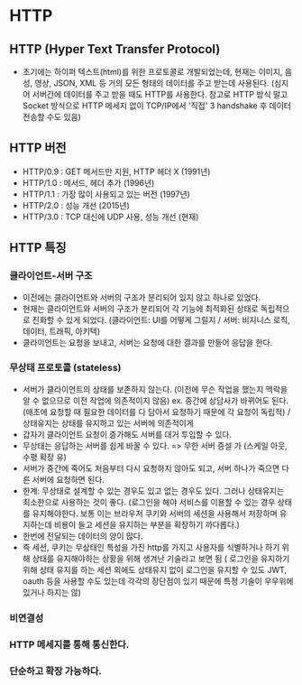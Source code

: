# HTTP

## HTTP (Hyper Text Transfer Protocol)

* 초기에는 하이퍼 텍스트(html)를 위한 프로토콜로 개발되었는데, 현재는 이미지, 음성, 영상, JSON, XML 등 거의 모든 형태의 데이터를 주고 받는데 사용된다. (심지어 서버간에 데이터를 주고 받을 때도 HTTP를 사용한다. 참고로 HTTP 방식 말고 Socket 방식으로 HTTP 메세지 없이 TCP/IP에서 '직접' 3 handshake 후 데이터 전송할 수도 있음)



## HTTP 버전

* HTTP/0.9 : GET 메서드만 지원, HTTP 헤더 X (1991년)&#x20;
* HTTP/1.0 : 메서드, 헤더 추가 (1996년)
* HTTP/1.1 : 가장 많이 사용되고 있는 버전 (1997년)&#x20;
* HTTP/2.0 : 성능 개선 (2015년)&#x20;
* HTTP/3.0 : TCP 대신에 UDP 사용, 성능 개선 (현재)





## HTTP 특징

### 클라이언트-서버 구조

* 이전에는 클라이언트와 서버의 구조가 분리되어 있지 않고 하나로 있었다.
* 현재는 클라이언트와 서버의 구조가 분리되어 각 기능에 최적화된 상태로 독립적으로 진화할 수 있게 되었다. (클라이언트:  UI를 어떻게 그릴지 / 서버: 비지니스 로직, 데이터, 트래픽, 아키텍)
* 클라이언트는 요청을 보내고, 서버는 요청에 대한 결과를 만들어 응답을 한다.



### 무상태 프로토콜 (stateless)

* 서버가 클라이언트의 상태를 보존하지 않는다. (이전에 무슨 작업을 했는지 맥락을 알 수 없으므로 이전 작업에 의존적이지 않음) ex. 중간에 상담사가 바뀌어도 된다. (애초에 요청할 때 필요한 데이터를 다 담아서 요청하기 때문에 각 요청이 독립적) / 상태유지는 상태를 유지하고 있는 서버에 의존적이게&#x20;
* 갑자기 클라이언트 요청이 증가해도 서버를 대거 투입할 수 있다.
* 무상태는 응답하는 서버를 쉽게 바꿀 수 있다. => 무한 서버 증설 가 (스케일 아웃, 수평 확장 유)
* 서버가 중간에 죽어도 처음부터 다시 요청하지 않아도 되고, 서버 하나가 죽으면 다른 서버에 요청하면 된다.&#x20;
* 한계: 무상태로 설계할 수 있는 경우도 있고 없는 경우도 있다. 그러나 상태유지는 최소한으로 사용하는 것이 좋다. (로그인을 해야 서비스를 이용할 수 있는 경우 상태를 유지해야한다. 보통 이는 브라우저 쿠키와 서버의 세션을 사용해서 저장하며 유지하는데 비용이 들고 세션을 유지하는 부분을 확장하기 까다롭다.)
* 한번에 전달되는 데이터의 양이 많다.
* 즉 세션, 쿠키는 무상태인 특성을 가진 http를 가지고 사용자를 식별하거나 하기 위해 상태를 유지해야하는 상황을 위해 생겨난 기술라고 보면 됨 ( 로그인을 유지하기 위해 상태 유지를 하는 세션 외에도 상태유지 없이 로그인을 유지할 수 있도 JWT, oauth 등을 사용할 수도 있는데 각각의 장단점이 있기 때문에 특정 기술이 우우위에 있거나 하지는 않)





### 비연결성



### HTTP 메세지를 통해 통신한다.



### 단순하고 확장 가능하다.







